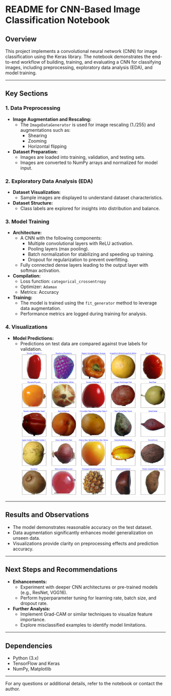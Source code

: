 # **README for CNN-Based Image Classification Notebook**

## **Overview**
This project implements a convolutional neural network (CNN) for image classification using the Keras library. The notebook demonstrates the end-to-end workflow of building, training, and evaluating a CNN for classifying images, including preprocessing, exploratory data analysis (EDA), and model training.

---

## **Key Sections**

### **1. Data Preprocessing**
- **Image Augmentation and Rescaling:**
  - The `ImageDataGenerator` is used for image rescaling (1./255) and augmentations such as:
    - Shearing
    - Zooming
    - Horizontal flipping
- **Dataset Preparation:**
  - Images are loaded into training, validation, and testing sets.
  - Images are converted to NumPy arrays and normalized for model input.

### **2. Exploratory Data Analysis (EDA)**
- **Dataset Visualization:**
  - Sample images are displayed to understand dataset characteristics.
- **Dataset Structure:**
  - Class labels are explored for insights into distribution and balance.

### **3. Model Training**
- **Architecture:**
  - A CNN with the following components:
    - Multiple convolutional layers with ReLU activation.
    - Pooling layers (max pooling).
    - Batch normalization for stabilizing and speeding up training.
    - Dropout for regularization to prevent overfitting.
  - Fully connected dense layers leading to the output layer with softmax activation.
- **Compilation:**
  - Loss function: `categorical_crossentropy`
  - Optimizer: `Adamax`
  - Metrics: Accuracy
- **Training:**
  - The model is trained using the `fit_generator` method to leverage data augmentation.
  - Performance metrics are logged during training for analysis.

### **4. Visualizations**
- **Model Predictions:**
  - Predictions on test data are compared against true labels for validation.
     ![Model Accuracy Graph](image_prediction.png)
---

## **Results and Observations**
- The model demonstrates reasonable accuracy on the test dataset.
- Data augmentation significantly enhances model generalization on unseen data.
- Visualizations provide clarity on preprocessing effects and prediction accuracy.

---

## **Next Steps and Recommendations**
- **Enhancements:**
  - Experiment with deeper CNN architectures or pre-trained models (e.g., ResNet, VGG16).
  - Perform hyperparameter tuning for learning rate, batch size, and dropout rate.
- **Further Analysis:**
  - Implement Grad-CAM or similar techniques to visualize feature importance.
  - Explore misclassified examples to identify model limitations.

---

## **Dependencies**
- Python (3.x)
- TensorFlow and Keras
- NumPy, Matplotlib

---

For any questions or additional details, refer to the notebook or contact the author.
